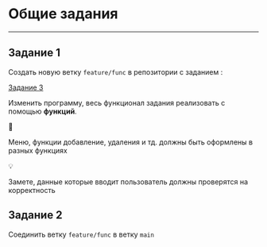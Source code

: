 # Общие задания

---

## Задание 1

Создать новую ветку `feature/func` в репозитории с заданием :

[Задание 3](https://www.notion.so/3-96ec4e90e2604c0c81f85c713e6d47fe?pvs=21) 

Изменить программу, весь функционал задания реализовать с помощью **функций**.

<aside>
🚨

Меню, функции добавление, удаления и тд. должны быть оформлены в разных функциях

</aside>

<aside>
💡

Замете, данные которые вводит пользователь должны проверятся на корректность

</aside>

## Задание 2

Соединить ветку `feature/func` в ветку `main`
